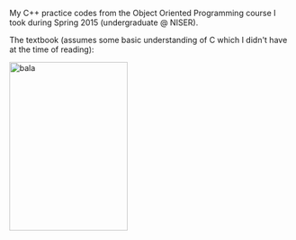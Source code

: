 My C++ practice codes from the Object Oriented Programming course I took during Spring 2015 (undergraduate @ NISER).

The textbook (assumes some basic understanding of C which I didn't have at the time of reading):

<img alt="bala" src="https://gkorpal.github.io/images/cpp.jpg" width="210" height="300" class="center">
